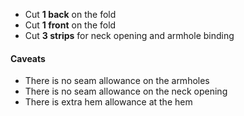 - Cut **1 back** on the fold
- Cut **1 front** on the fold
- Cut **3 strips** for neck opening and armhole binding

<Warning>

#### Caveats

- There is no seam allowance on the armholes
- There is no seam allowance on the neck opening
- There is extra hem allowance at the hem

</Warning>
